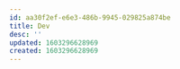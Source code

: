 ```yaml
---
id: aa30f2ef-e6e3-486b-9945-029825a874be
title: Dev
desc: ''
updated: 1603296628969
created: 1603296628969
---
```


